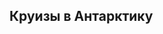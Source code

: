 ## Круизы в Антарктику

<a href="https://lutomskaya.github.io/lutomskaya-Cruise-to-Antarctica.github.io/"> </a>
